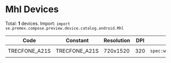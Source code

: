# Mhl Devices

Total: **1** devices. Import: `import se.premex.compose.preview.device.catalog.android.Mhl`

| Code | Constant | Resolution | DPI | Compose Spec | Preview Usage |
|------|----------|------------|-----|-------------|---------------|
| TRECFONE_A21S | TRECFONE_A21S | 720x1520 | 320 | `spec:width=720px,height=1520px,dpi=320` | `@Preview(device = Mhl.TRECFONE_A21S)` |

<!-- Generated automatically. Do not edit manually. -->
